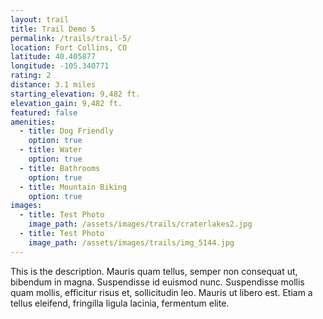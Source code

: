 ```yaml
---
layout: trail
title: Trail Demo 5
permalink: /trails/trail-5/
location: Fort Collins, CO
latitude: 40.405877
longitude: -105.340771
rating: 2
distance: 3.1 miles
starting_elevation: 9,482 ft.
elevation_gain: 9,482 ft.
featured: false
amenities:
  - title: Dog Friendly
    option: true
  - title: Water
    option: true
  - title: Bathrooms
    option: true
  - title: Mountain Biking
    option: true
images:
  - title: Test Photo
    image_path: /assets/images/trails/craterlakes2.jpg
  - title: Test Photo
    image_path: /assets/images/trails/img_5144.jpg
---
```


This is the description. Mauris quam tellus, semper non consequat ut, bibendum in magna. Suspendisse id euismod nunc. Suspendisse mollis quam mollis, efficitur risus et, sollicitudin leo. Mauris ut libero est. Etiam a tellus eleifend, fringilla ligula lacinia, fermentum elite.
